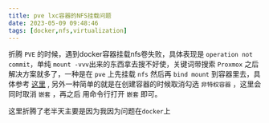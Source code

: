 ```yaml
---
title: pve lxc容器的NFS挂载问题
date: 2023-05-09 09:48:46
tags: [docker,nfs,virtualization]
---
```


折腾 `PVE` 的时候，遇到docker容器挂载nfs卷失败，具体表现是 `operation not commit`，单纯 `mount -vvv`出来的东西拿去搜不好使，关键词带搜索 `Proxmox` 之后 解决方案就多了，一种是在 `pve` 上先挂载 `nfs` 然后再 `bind mount` 到容器里去，具体参考 [这里](https://unix.stackexchange.com/questions/715278/mount-nfs-operation-not-permitted-in-proxmox-container) , 另外一种简单的就是在创建容器的时候取消勾选 `非特权容器` ，这里会同时取消 `嵌套` ，再之后 用命令行打开 `嵌套` 即可。

这里折腾了老半天主要是因为我因为问题在`docker`上